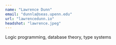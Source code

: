 ```yaml
---
name: "Lawrence Dunn"
email: "dunnla@seas.upenn.edu"
url: "lawrencedunn.io"
headshot: "lawrence.jpeg"
---
```

Logic programming, database theory, type systems
